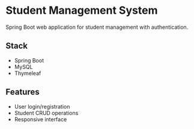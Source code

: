 # Student Management System

Spring Boot web application for student management with authentication.

## Stack
- Spring Boot
- MySQL
- Thymeleaf

## Features
- User login/registration
- Student CRUD operations
- Responsive interface

